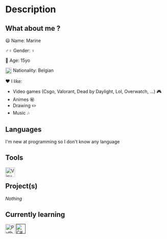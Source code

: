 # Description
## What about me ? 
😃 Name: Marine

♂️♀ Gender: ♀

🎂 Age: 15yo

[<img align="center" alt="Belgium" width="20px" src="https://upload.wikimedia.org/wikipedia/commons/6/65/Flag_of_Belgium.svg" />](Belgium) Nationality: Belgian

❤️ I like:
* Video games (Csgo, Valorant, Dead by Daylight, Lol, Overwatch, ...) 🎮
* Animes ㊙️
* Drawing ✏️
* Music 🎶

## Languages
I'm new at programming so I don't know any language


## Tools
[<img align="left" alt="Visual Studio Code" width="30px" src="https://upload.wikimedia.org/wikipedia/commons/thumb/9/9a/Visual_Studio_Code_1.35_icon.svg/1024px-Visual_Studio_Code_1.35_icon.svg.png" />](https://code.visualstudio.com)

<br>

## Project(s)
*Nothing*

## Currently learning
[<img align="left" alt="Python" width="30px" src="https://upload.wikimedia.org/wikipedia/commons/thumb/c/c3/Python-logo-notext.svg/1200px-Python-logo-notext.svg.png" />](https://www.python.org)

[<img aling="left" alt="C#" width="30px" src="https://upload.wikimedia.org/wikipedia/commons/thumb/0/0d/C_Sharp_wordmark.svg/1200px-C_Sharp_wordmark.svg.png" />]()

